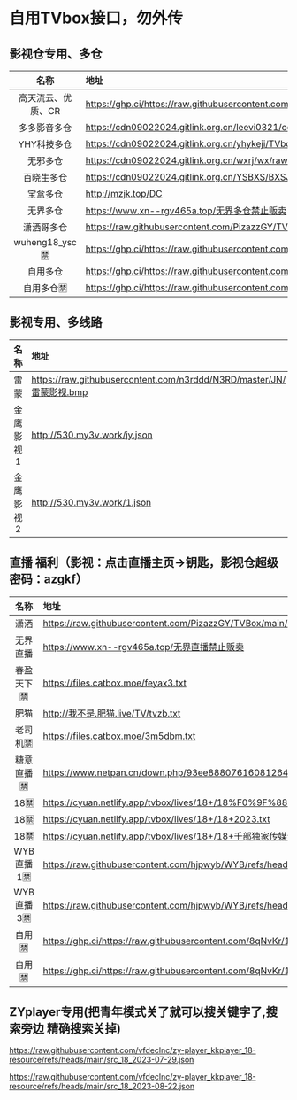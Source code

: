 # 自用TVbox接口，勿外传
## 影视仓专用、多仓
| 名称 | 地址 |
| :---: | :--- | 
| 高天流云、优质、CR | https://ghp.ci/https://raw.githubusercontent.com/hd9211/Tvbox1/main/duocang.json |
| 多多影音多仓 | https://cdn09022024.gitlink.org.cn/leevi0321/cool/raw/branch/main/room.json |
| YHY科技多仓 | https://cdn09022024.gitlink.org.cn/yhykeji/TVbox/raw/yhykeji.json?ref=master |
| 无邪多仓 | https://cdn09022024.gitlink.org.cn/wxrj/wx/raw/wx.json?ref=master |
| 百晓生多仓 | https://cdn09022024.gitlink.org.cn/YSBXS/BXSJK/raw/branch/master/DC.json |
| 宝盒多仓 | http://mzjk.top/DC |
| 无界多仓 | https://www.xn--rgv465a.top/无界多仓禁止贩卖|
| 潇洒哥多仓 | https://raw.githubusercontent.com/PizazzGY/TVBox_warehouse/main/warehouse.txt|
| wuheng18_ysc🈲 | https://ghp.ci/https://raw.githubusercontent.com/hd9211/Tvbox1/main/wuheng18_ysc.json |
| 自用多仓 | https://ghp.ci/https://raw.githubusercontent.com/8qNvKr/188/main/DCys.json |
| 自用多仓🈲 | https://ghp.ci/https://raw.githubusercontent.com/8qNvKr/188/main/DC18.json |
## 影视专用、多线路
| 名称 | 地址 |
| :---: | :--- | 
| 雷蒙 |https://raw.githubusercontent.com/n3rddd/N3RD/master/JN/雷蒙影视.bmp|
| 金鹰影视1 | http://530.my3v.work/jy.json|
| 金鹰影视2 | http://530.my3v.work/1.json|
## 直播 福利（影视：点击直播主页→钥匙，影视仓超级密码：azgkf）
| 名称 | 地址 | 
| :---: | :--- | 
| 潇洒 | https://raw.githubusercontent.com/PizazzGY/TVBox/main/live.txt |
| 无界直播 | https://www.xn--rgv465a.top/无界直播禁止贩卖|
| 春盈天下🈲| https://files.catbox.moe/feyax3.txt | 
| 肥猫 | http://我不是.肥猫.live/TV/tvzb.txt | 
| 老司机🈲 | https://files.catbox.moe/3m5dbm.txt |
| 糖意直播🈲 | https://www.netpan.cn/down.php/93ee8880761608126469a9b65f81f5df.txt |
| 18🈲 | https://cyuan.netlify.app/tvbox/lives/18+/18%F0%9F%88%B2%EF%B8%8F.txt |
| 18🈲 | https://cyuan.netlify.app/tvbox/lives/18+/18+2023.txt |
| 18🈲 | https://cyuan.netlify.app/tvbox/lives/18+/18+千部独家传媒无水印来袭tvlist.txt |
| WYB直播1🈲 | https://raw.githubusercontent.com/hjpwyb/WYB/refs/heads/main/data/test/tv1.txt |
| WYB直播3🈲 | https://raw.githubusercontent.com/hjpwyb/WYB/refs/heads/main/data/test/tv3.txt |
| 自用🈲 |https://ghp.ci/https://raw.githubusercontent.com/8qNvKr/188/main/FLZB.txt|
| 自用🈲 |https://ghp.ci/https://raw.githubusercontent.com/8qNvKr/188/main/FLZB2.txt|

## ZYplayer专用(把青年模式关了就可以搜关键字了,搜索旁边 精确搜索关掉)

https://raw.githubusercontent.com/vfdeclnc/zy-player_kkplayer_18-resource/refs/heads/main/src_18_2023-07-29.json

https://raw.githubusercontent.com/vfdeclnc/zy-player_kkplayer_18-resource/refs/heads/main/src_18_2023-08-22.json
